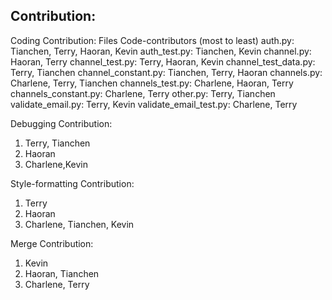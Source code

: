 Contribution:
-------------
Coding Contribution:
Files                   Code-contributors (most to least)
auth.py:                Tianchen, Terry, Haoran, Kevin
auth_test.py:           Tianchen, Kevin
channel.py:             Haoran, Terry
channel_test.py:        Terry, Haoran, Kevin
channel_test_data.py:   Terry, Tianchen
channel_constant.py:    Tianchen, Terry, Haoran
channels.py:            Charlene, Terry, Tianchen
channels_test.py:       Charlene, Haoran, Terry
channels_constant.py:   Charlene, Terry
other.py:               Terry, Tianchen
validate_email.py:      Terry, Kevin
validate_email_test.py: Charlene, Terry

Debugging Contribution:
1. Terry, Tianchen
2. Haoran
3. Charlene,Kevin

Style-formatting Contribution:
1. Terry
2. Haoran
3. Charlene, Tianchen, Kevin

Merge Contribution:
1. Kevin
2. Haoran, Tianchen
3. Charlene, Terry